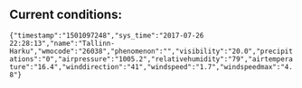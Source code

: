 ## Current conditions: 
 ``` {"timestamp":"1501097248","sys_time":"2017-07-26 22:28:13","name":"Tallinn-Harku","wmocode":"26038","phenomenon":"","visibility":"20.0","precipitations":"0","airpressure":"1005.2","relativehumidity":"79","airtemperature":"16.4","winddirection":"41","windspeed":"1.7","windspeedmax":"4.8"} ```

